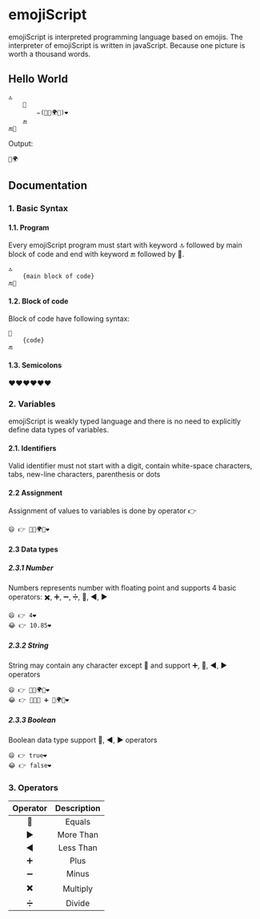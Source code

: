 # emojiScript

emojiScript is interpreted programming language based on emojis. The interpreter of emojiScript is written in javaScript.
Because one picture is worth a thousand words.

## Hello World

	🔝
		🏃
			✏️(💬👋🌍💬)❤️
		🔚
	🔚🏁
	
Output:

	👋🌍



## Documentation

### 1. Basic Syntax

#### 1.1. Program

Every emojiScript program must start with keyword 🔝 followed by main block of code and end with keyword 🔚 followed by 🏁.

	🔝
		{main block of code}
	🔚🏁
	
#### 1.2. Block of code

Block of code have following syntax:

	🏃
		{code}
	🔚
	
#### 1.3. Semicolons

❤️❤️❤️❤️❤️❤️
	
### 2. Variables

emojiScript is weakly typed language and there is no need to explicitly define data types of variables.

#### 2.1. Identifiers

Valid identifier must not start with a digit, contain white-space characters, tabs, new-line characters, parenthesis or dots

#### 2.2 Assignment

Assignment of values to variables is done by operator 👉

	😄 👉 💬👋🌍💬❤️
	
#### 2.3 Data types

##### 2.3.1 Number

Numbers represents number with floating point and supports 4 basic operators: ✖️, ➕, ➖, ➗, 🏇, ◀️, ▶️

	😄 👉 4❤️
	😂 👉 10.85❤️
	
##### 2.3.2 String

String may contain any character except 💬	and support ➕, 🏇, ◀️, ▶️ operators

	😄 👉 💬👋🌍💬❤️
	😂 👉 💬👋💬 ➕ 💬🌍💬❤️
	
##### 2.3.3 Boolean

Boolean data type support 🏇, ◀️, ▶️ operators

	😄 👉 true❤️
	😂 👉 false❤️
	
### 3. Operators

|	Operator	|	Description	|
| :-----------: | :-----------: |
|	🏇			|	Equals		|
|	▶️			|	More Than	|
|	◀️			|	Less Than	|
|	➕			|	Plus		|
|	➖			|	Minus		|
|	✖️			|	Multiply	|
|	➗			|	Divide		|
